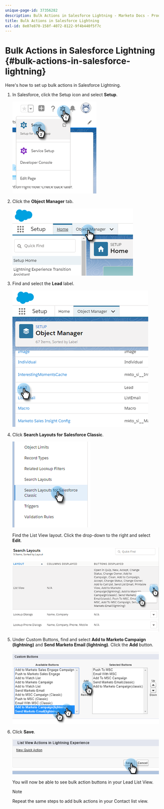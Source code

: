 ```yaml
---
unique-page-id: 37356282
description: Bulk Actions in Salesforce Lightning - Marketo Docs - Product Documentation
title: Bulk Actions in Salesforce Lightning
exl-id: 8e07e870-158f-4072-8122-9f4b440f5f7c
---
```

# Bulk Actions in Salesforce Lightning {#bulk-actions-in-salesforce-lightning}

Here's how to set up bulk actions in Salesforce Lightning.

1. In Salesforce, click the Setup icon and select **Setup**.

   ![](assets/bulk-actions-in-salesforce-lightning-1.png)

1. Click the **Object Manager** tab.

   ![](assets/bulk-actions-in-salesforce-lightning-2.png)

1. Find and select the **Lead** label.

   ![](assets/bulk-actions-in-salesforce-lightning-3.png)

1. Click **Search Layouts for Salesforce Classic**.

   ![](assets/bulk-actions-in-salesforce-lightning-4.png)

   Find the List View layout. Click the drop-down to the right and select **Edit**.

   ![](assets/bulk-actions-in-salesforce-lightning-5.png)

1. Under Custom Buttons, find and select **Add to Marketo Campaign (lightning)** and **Send Marketo Email (lightning)**. Click the **Add** button.

   ![](assets/bulk-actions-in-salesforce-lightning-6.png)

1. Click **Save**.

   ![](assets/bulk-actions-in-salesforce-lightning-7.png)

   You will now be able to see bulk action buttons in your Lead List View.

   >[!NOTE]
   >
   >Repeat the same steps to add bulk actions in your Contact list view.
